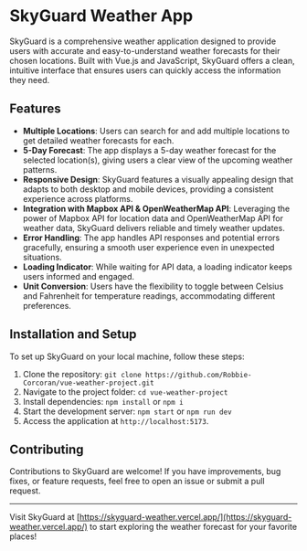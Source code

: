 # SkyGuard Weather App

SkyGuard is a comprehensive weather application designed to provide users with accurate and easy-to-understand weather forecasts for their chosen locations. Built with Vue.js and JavaScript, SkyGuard offers a clean, intuitive interface that ensures users can quickly access the information they need.

## Features

- **Multiple Locations**: Users can search for and add multiple locations to get detailed weather forecasts for each.
- **5-Day Forecast**: The app displays a 5-day weather forecast for the selected location(s), giving users a clear view of the upcoming weather patterns.
- **Responsive Design**: SkyGuard features a visually appealing design that adapts to both desktop and mobile devices, providing a consistent experience across platforms.
- **Integration with Mapbox API & OpenWeatherMap API**: Leveraging the power of Mapbox API for location data and OpenWeatherMap API for weather data, SkyGuard delivers reliable and timely weather updates.
- **Error Handling**: The app handles API responses and potential errors gracefully, ensuring a smooth user experience even in unexpected situations.
- **Loading Indicator**: While waiting for API data, a loading indicator keeps users informed and engaged.
- **Unit Conversion**: Users have the flexibility to toggle between Celsius and Fahrenheit for temperature readings, accommodating different preferences.

## Installation and Setup

To set up SkyGuard on your local machine, follow these steps:

1. Clone the repository: `git clone https://github.com/Robbie-Corcoran/vue-weather-project.git`
2. Navigate to the project folder: `cd vue-weather-project`
3. Install dependencies: `npm install` or `npm i`
4. Start the development server: `npm start` or `npm run dev`
5. Access the application at `http://localhost:5173`.

## Contributing

Contributions to SkyGuard are welcome! If you have improvements, bug fixes, or feature requests, feel free to open an issue or submit a pull request.

---

Visit SkyGuard at [https://skyguard-weather.vercel.app/](https://skyguard-weather.vercel.app/) to start exploring the weather forecast for your favorite places!
